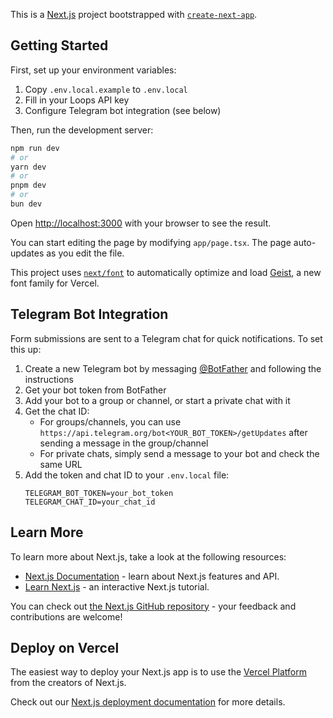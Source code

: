 This is a [Next.js](https://nextjs.org) project bootstrapped with [`create-next-app`](https://nextjs.org/docs/app/api-reference/cli/create-next-app).

## Getting Started

First, set up your environment variables:

1. Copy `.env.local.example` to `.env.local`
2. Fill in your Loops API key
3. Configure Telegram bot integration (see below)

Then, run the development server:

```bash
npm run dev
# or
yarn dev
# or
pnpm dev
# or
bun dev
```

Open [http://localhost:3000](http://localhost:3000) with your browser to see the result.

You can start editing the page by modifying `app/page.tsx`. The page auto-updates as you edit the file.

This project uses [`next/font`](https://nextjs.org/docs/app/building-your-application/optimizing/fonts) to automatically optimize and load [Geist](https://vercel.com/font), a new font family for Vercel.

## Telegram Bot Integration

Form submissions are sent to a Telegram chat for quick notifications. To set this up:

1. Create a new Telegram bot by messaging [@BotFather](https://t.me/BotFather) and following the instructions
2. Get your bot token from BotFather
3. Add your bot to a group or channel, or start a private chat with it
4. Get the chat ID:
   - For groups/channels, you can use `https://api.telegram.org/bot<YOUR_BOT_TOKEN>/getUpdates` after sending a message in the group/channel
   - For private chats, simply send a message to your bot and check the same URL
5. Add the token and chat ID to your `.env.local` file:
   ```
   TELEGRAM_BOT_TOKEN=your_bot_token
   TELEGRAM_CHAT_ID=your_chat_id
   ```

## Learn More

To learn more about Next.js, take a look at the following resources:

- [Next.js Documentation](https://nextjs.org/docs) - learn about Next.js features and API.
- [Learn Next.js](https://nextjs.org/learn) - an interactive Next.js tutorial.

You can check out [the Next.js GitHub repository](https://github.com/vercel/next.js) - your feedback and contributions are welcome!

## Deploy on Vercel

The easiest way to deploy your Next.js app is to use the [Vercel Platform](https://vercel.com/new?utm_medium=default-template&filter=next.js&utm_source=create-next-app&utm_campaign=create-next-app-readme) from the creators of Next.js.

Check out our [Next.js deployment documentation](https://nextjs.org/docs/app/building-your-application/deploying) for more details.
